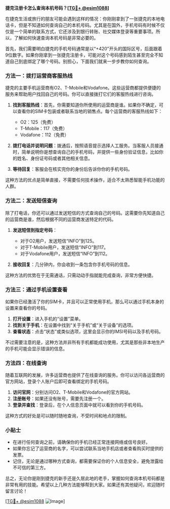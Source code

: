 **捷克注册卡怎么查询本机号码？[[TG💪+ @esim1088](https://t.me/s/esim1088)]**

在捷克生活或旅行的朋友可能会遇到这样的情况：你刚刚拿到了一张捷克的本地电话卡，但是不知道如何查询自己的本机号码。尤其是在国外，手机号码有时候不仅仅是一个简单的联系方式，它还涉及到银行转账、社交媒体登录等重要事项。所以，了解如何快速查询本机号码是非常必要的。

首先，我们需要明白捷克的手机号码通常是以“+420”开头的国际区号，后面跟着9位数字。如果你刚拿到一张捷克注册卡，可能对这个号码感到陌生甚至完全不知道自己到底绑定了哪个号码。别担心，下面我们就来一步步教你如何查询。

### 方法一：拨打运营商客服热线

捷克的主要手机运营商有O2、T-Mobile和Vodafone。这些运营商都提供便捷的服务来帮助用户找回自己的号码。你可以直接拨打它们的客服热线进行咨询。

1. **找到客服热线**：首先，你需要知道你所使用的运营商是谁。如果你不确定，可以查看你的SIM卡包装或者联系当地的销售点。每个运营商的客服热线如下：
   - O2：125（免费）
   - T-Mobile：117（免费）
   - Vodafone：112（免费）

2. **拨打电话并说明问题**：拨通后，按照语音提示选择人工服务。当客服人员接通时，简单说明你是想查询自己的手机号码，并提供一些身份验证信息，比如你的姓名、身份证号码或者其他相关信息。

3. **等待回复**：客服会在核实完你的身份后告诉你你的手机号码。

这种方法的优点是简单直接，不需要任何技术操作，适合不太熟悉智能手机功能的人群。

### 方法二：发送短信查询

除了打电话，你还可以通过发送短信的方式查询自己的号码。这需要你先知道自己的运营商是谁，然后根据不同的运营商发送特定的代码。

1. **发送短信到指定号码**：
   - 对于O2用户，发送短信“INFO”到125。
   - 对于T-Mobile用户，发送短信“INFO”到117。
   - 对于Vodafone用户，发送短信“INFO”到112。

2. **接收回复**：几分钟内，你会收到一条包含你手机号码的信息。

这种方法的优势在于无需通话，只需动动手指就能完成查询，非常方便快捷。

### 方法三：通过手机设置查看

如果你已经激活了你的SIM卡，并且可以正常使用手机，那么可以通过手机本身的设置来查看你的号码。

1. **打开设置**：进入手机的“设置”菜单。
2. **找到关于手机**：在设置中找到“关于手机”或“关于设备”的选项。
3. **查看状态**：点击“状态”或类似选项，这里会显示你的IMSI号码以及手机号码。

不过需要注意的是，这种方法并非所有手机都能成功使用，尤其是那些非本地生产的手机可能会显示错误的信息。

### 方法四：在线查询

随着互联网的发展，许多运营商也提供了在线查询的服务。你可以访问各运营商的官方网站，登录个人账户后即可查看绑定的手机号码。

1. **访问官网**：分别访问O2、T-Mobile和Vodafone的官方网站。
2. **注册账号**：如果还没有账号，需要先注册一个。
3. **登录并查找**：登录后，在个人信息页面中就可以看到你的手机号码。

这种方式的好处是可以随时随地查询，不受时间和地点的限制。

### 小贴士

- 在进行任何查询之前，请确保你的手机已经正常连接网络或信号良好。
- 如果你忘记了运营商的名字，可以尝试联系当地手机店或者查看购买时提供的发票。
- 记住，无论是通过哪种方式查询，都需要保证你的个人信息安全，避免泄露给不可信的第三方。

总之，无论你是刚到捷克的新手还是久居此地的老手，掌握如何查询本机号码都是非常有用的技能。希望以上几种方法能够帮到大家。如果还有其他疑问，欢迎随时留言讨论！

[[TG💪+ @esim1088](https://t.me/s/esim1088) ![Image](https://i.postimg.cc/4NQfJmqS/Snipaste-2025-05-13-00-14-12.png)]